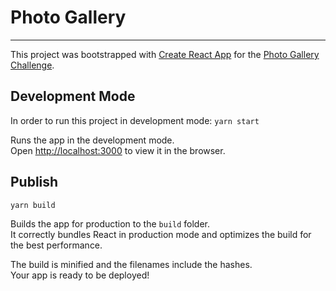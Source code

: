 # Photo Gallery

---

This project was bootstrapped with [Create React App](https://github.com/facebook/create-react-app) for the [Photo Gallery Challenge](https://github.com/kooshiar/competitions/blob/master/photo-gallery.md).

## Development Mode

In order to run this project in development mode:
`yarn start`

Runs the app in the development mode.\
Open [http://localhost:3000](http://localhost:3000) to view it in the browser.

## Publish

`yarn build`

Builds the app for production to the `build` folder.\
It correctly bundles React in production mode and optimizes the build for the best performance.

The build is minified and the filenames include the hashes.\
Your app is ready to be deployed!
